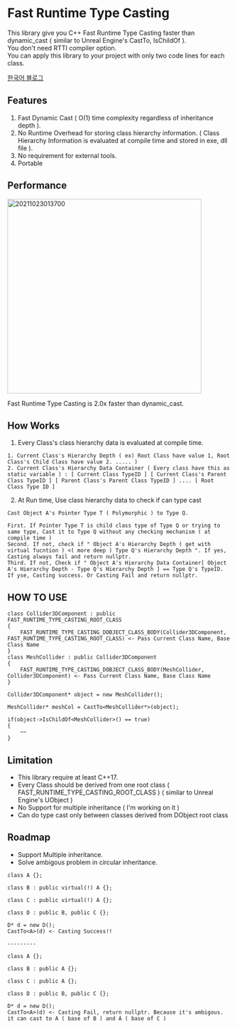 # Fast Runtime Type Casting

This library give you C++ Fast Runtime Type Casting faster than dynamic_cast ( similar to Unreal Engine's CastTo, IsChildOf ).         
You don't need RTTI compiler option.         
You can apply this library to your project with only two code lines for each class.        

[한국어 블로그](https://sungjjinkang.github.io/computerscience/c++/2021/10/24/fast_dynamic_cast.html)

## Features

1. Fast Dynamic Cast ( O(1) time complexity regardless of inheritance depth ).
2. No Runtime Overhead for storing class hierarchy information. ( Class Hierarchy Information is evaluated at compile time and stored in exe, dll file ). 
3. No requirement for external tools.
4. Portable

## Performance

<img width="437" alt="20211023013700" src="https://user-images.githubusercontent.com/33873804/138491569-e507bfb8-be3b-4d3e-989e-54abe565a927.png">

Fast Runtime Type Casting is 2.0x faster than dynamic_cast.

## How Works

1. Every Class's class hierarchy data is evaluated at compile time.
```
1. Current Class's Hierarchy Depth ( ex) Root Class have value 1, Root Class's Child Class have value 2. ..... )
2. Current Class's Hierarchy Data Container ( Every class have this as static variable ) : [ Current Class TypeID ] [ Current Class's Parent Class TypeID ] [ Parent Class's Parent Class TypeID ] .... [ Root Class Type ID ]
```


2. At Run time, Use class hierarchy data to check if can type cast
```
Cast Object A's Pointer Type T ( Polymorphic ) to Type Q.

First. If Pointer Type T is child class type of Type Q or trying to same type, Cast it to Type Q without any checking mechanism ( at compile time )
Second. If not, check if " Object A's Hierarchy Depth ( get with virtual fucntion ) <( more deep ) Type Q's Hierarchy Depth ". If yes, Casting always fail and return nullptr.
Third. If not, Check if " Object A's Hierarchy Data Container[ Object A's Hierarchy Depth - Type Q's Hierarchy Depth ] == Type Q's TypeID. If yse, Casting success. Or Casting Fail and return nullptr.

```

## HOW TO USE
```
class Collider3DComponent : public FAST_RUNTIME_TYPE_CASTING_ROOT_CLASS
{
	FAST_RUNTIME_TYPE_CASTING_DOBJECT_CLASS_BODY(Collider3DComponent, FAST_RUNTIME_TYPE_CASTING_ROOT_CLASS) <- Pass Current Class Name, Base Class Name
}
class MeshCollider : public Collider3DComponent
{
	FAST_RUNTIME_TYPE_CASTING_DOBJECT_CLASS_BODY(MeshCollider, Collider3DComponent) <- Pass Current Class Name, Base Class Name
}

Collider3DComponent* object = new MeshCollider();

MeshCollider* meshCol = CastTo<MeshCollider*>(object);

if(object->IsChildOf<MeshCollider>() == true)
{
	~~
}
```

## Limitation

- This library require at least C++17.
- Every Class should be derived from one root class ( FAST_RUNTIME_TYPE_CASTING_ROOT_CLASS ) ( similar to Unreal Engine's UObject )     
- No Support for multiple inheritance ( I'm working on it )
- Can do type cast only between classes derived from DObject root class   

## Roadmap

- Support Multiple inheritance.
- Solve ambigous problem in circular inheritance.     
```
class A {};

class B : public virtual(!) A {};

class C : public virtual(!) A {};

class D : public B, public C {};

D* d = new D();
CastTo<A>(d) <- Casting Success!!

---------

class A {};

class B : public A {};

class C : public A {};

class D : public B, public C {};

D* d = new D();
CastTo<A>(d) <- Casting Fail, return nullptr. Because it's ambigous. it can cast to A ( base of B ) and A ( base of C )
```


